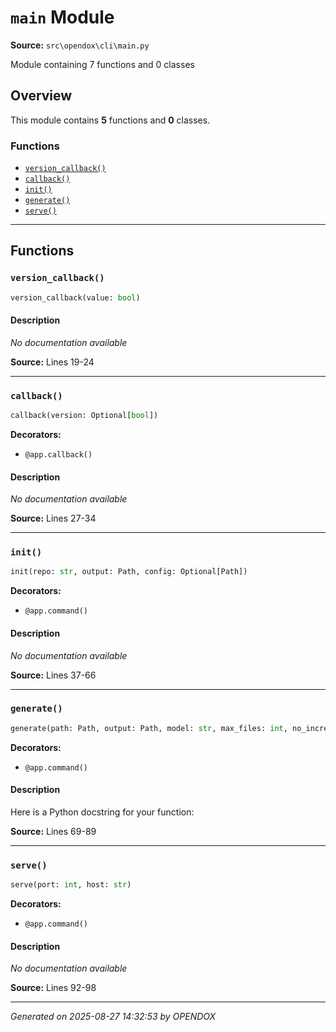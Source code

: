 # `main` Module

**Source:** `src\opendox\cli\main.py`

Module containing 7 functions and 0 classes

## Overview

This module contains **5** functions and **0** classes.

### Functions

- [`version_callback()`](#version_callback)
- [`callback()`](#callback)
- [`init()`](#init)
- [`generate()`](#generate)
- [`serve()`](#serve)

---

## Functions

### `version_callback()`

```python
version_callback(value: bool)
```

#### Description

*No documentation available*

**Source:** Lines 19-24

---

### `callback()`

```python
callback(version: Optional[bool])
```

**Decorators:**
- `@app.callback()`

#### Description

*No documentation available*

**Source:** Lines 27-34

---

### `init()`

```python
init(repo: str, output: Path, config: Optional[Path])
```

**Decorators:**
- `@app.command()`

#### Description

*No documentation available*

**Source:** Lines 37-66

---

### `generate()`

```python
generate(path: Path, output: Path, model: str, max_files: int, no_incremental: bool)
```

**Decorators:**
- `@app.command()`

#### Description

Here is a Python docstring for your function:

**Source:** Lines 69-89

---

### `serve()`

```python
serve(port: int, host: str)
```

**Decorators:**
- `@app.command()`

#### Description

*No documentation available*

**Source:** Lines 92-98

---


*Generated on 2025-08-27 14:32:53 by OPENDOX*
